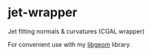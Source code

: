 # jet-wrapper
Jet fitting normals &amp; curvatures (CGAL wrapper)

For convenient use with my [libgeom](https://github.com/salvipeter/libgeom) library.

